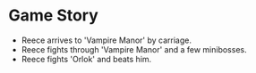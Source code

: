 # Game Story
- Reece arrives to 'Vampire Manor' by carriage.
- Reece fights through 'Vampire Manor' and a few minibosses.
- Reece fights 'Orlok' and beats him.